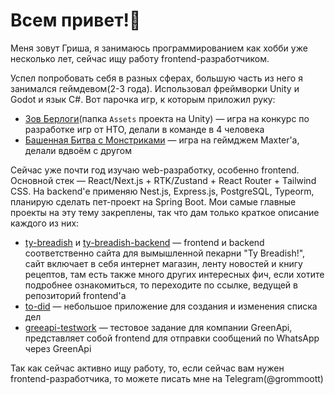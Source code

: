 # Всем привет!👋
Меня зовут Гриша, я занимаюсь программированием как хобби уже несколько лет, сейчас ищу работу frontend-разработчиком.

Успел попробовать себя в разных сферах, большую часть из него я занимался геймдевом(2-3 года). Использовал фреймворки Unity и Godot и язык C#. Вот парочка игр, к которым приложил руку:
 - [Зов Берлоги](https://github.com/grommoott/ipmnn)(папка `Assets` проекта на Unity) — игра на конкурс по разработке игр от НТО, делали в команде в 4 человека
 - [Башенная Битва с Монстриками](https://slimechannel.itch.io/tbwm2) — игра на геймджем Maxter'а, делали вдвоём с другом

Сейчас уже почти год изучаю web-разработку, особенно frontend. Основной стек — React/Next.js + RTK/Zustand + React Router + Tailwind CSS. На backend'е применяю Nest.js, Express.js, PostgreSQL, Typeorm, планирую сделать пет-проект на Spring Boot. Мои самые главные проекты на эту тему закреплены, так что дам только краткое описание каждого из них:
 - [ty-breadish](https://github.com/grommoott/ty-breadish) и [ty-breadish-backend](https://github.com/grommoott/ty-breadish-backend) — frontend и backend соответственно сайта для вымышленной пекарни "Ty Breadish!", сайт включает в себя интернет магазин, ленту новостей и книгу рецептов, там есть также много других интересных фич, если хотите подробнее ознакомиться, то переходите по ссылке, ведущей в репозиторий frontend'а
 - [to-did](https://github.com/grommoott/to-did) — небольшое приложение для создания и изменения списка дел
 - [greeapi-testwork](https://github.com/grommoott/greenapi-testwork) — тестовое задание для компании GreenApi, представляет собой frontend для отправки сообщений по WhatsApp через GreenApi

Так как сейчас активно ищу работу, то, если сейчас вам нужен frontend-разработчика, то можете писать мне на Telegram(@grommoott)
